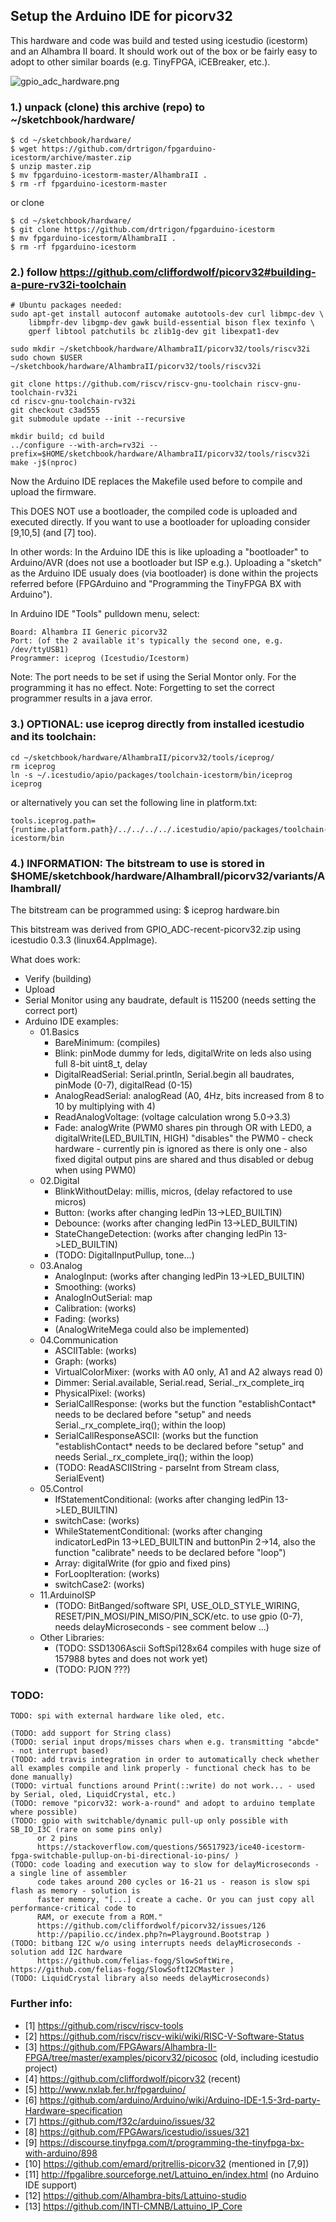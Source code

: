 ## Setup the Arduino IDE for picorv32

This hardware and code was build and tested using icestudio (icestorm) and 
an Alhambra II board. It should work out of the box or be fairly easy to
adopt to other similar boards (e.g. TinyFPGA, iCEBreaker, etc.).

![gpio_adc_hardware.png](https://raw.githubusercontent.com/drtrigon/fpgarduino-icestorm/master/AlhambraII/picorv32/variants/AlhambraII/gpio_adc_hardware.png)


### 1.) unpack (clone) this archive (repo) to ~/sketchbook/hardware/

    $ cd ~/sketchbook/hardware/
    $ wget https://github.com/drtrigon/fpgarduino-icestorm/archive/master.zip
    $ unzip master.zip
    $ mv fpgarduino-icestorm-master/AlhambraII .
    $ rm -rf fpgarduino-icestorm-master

or clone

    $ cd ~/sketchbook/hardware/
    $ git clone https://github.com/drtrigon/fpgarduino-icestorm
    $ mv fpgarduino-icestorm/AlhambraII .
    $ rm -rf fpgarduino-icestorm


### 2.) follow https://github.com/cliffordwolf/picorv32#building-a-pure-rv32i-toolchain

    # Ubuntu packages needed:
    sudo apt-get install autoconf automake autotools-dev curl libmpc-dev \
        libmpfr-dev libgmp-dev gawk build-essential bison flex texinfo \
        gperf libtool patchutils bc zlib1g-dev git libexpat1-dev

    sudo mkdir ~/sketchbook/hardware/AlhambraII/picorv32/tools/riscv32i
    sudo chown $USER ~/sketchbook/hardware/AlhambraII/picorv32/tools/riscv32i

    git clone https://github.com/riscv/riscv-gnu-toolchain riscv-gnu-toolchain-rv32i
    cd riscv-gnu-toolchain-rv32i
    git checkout c3ad555
    git submodule update --init --recursive

    mkdir build; cd build
    ../configure --with-arch=rv32i --prefix=$HOME/sketchbook/hardware/AlhambraII/picorv32/tools/riscv32i
    make -j$(nproc)

Now the Arduino IDE replaces the Makefile used before to compile and upload
the firmware.

This DOES NOT use a bootloader, the compiled code is uploaded and executed
directly. If you want to use a bootloader for uploading consider [9,10,5]
(and [7] too).

In other words: In the Arduino IDE this is like uploading a "bootloader" to
Arduino/AVR (does not use a bootloader but ISP e.g.). Uploading a "sketch" as
the Arduino IDE usualy does (via bootloader) is done within the projects
referred before (FPGArduino and "Programming the TinyFPGA BX with Arduino").

In Arduino IDE "Tools" pulldown menu, select:

    Board: Alhambra II Generic picorv32
    Port: (of the 2 available it's typically the second one, e.g. /dev/ttyUSB1)
    Programmer: iceprog (Icestudio/Icestorm)

Note: The port needs to be set if using the Serial Montor only. For the programming it has no effect.
Note: Forgetting to set the correct programmer results in a java error.


### 3.) OPTIONAL: use iceprog directly from installed icestudio and its toolchain:

    cd ~/sketchbook/hardware/AlhambraII/picorv32/tools/iceprog/
    rm iceprog
    ln -s ~/.icestudio/apio/packages/toolchain-icestorm/bin/iceprog iceprog

or alternatively you can set the following line in platform.txt:

    tools.iceprog.path={runtime.platform.path}/../../../../.icestudio/apio/packages/toolchain-icestorm/bin


### 4.) INFORMATION: The bitstream to use is stored in $HOME/sketchbook/hardware/AlhambraII/picorv32/variants/AlhambraII/

The bitstream can be programmed using: $ iceprog hardware.bin

This bitstream was derived from GPIO_ADC-recent-picorv32.zip using icestudio 0.3.3 (linux64.AppImage).

What does work:
* Verify (building)
* Upload
* Serial Monitor using any baudrate, default is 115200 (needs setting the correct port)
* Arduino IDE examples:
  * 01.Basics
    * BareMinimum: (compiles)
    * Blink: pinMode dummy for leds, digitalWrite on leds also using full 8-bit uint8_t, delay
    * DigitalReadSerial: Serial.println, Serial.begin all baudrates, pinMode (0-7), digitalRead (0-15)
    * AnalogReadSerial: analogRead (A0, 4Hz, bits increased from 8 to 10 by multiplying with 4)
    * ReadAnalogVoltage: (voltage calculation wrong 5.0->3.3)
    * Fade: analogWrite (PWM0 shares pin through OR with LED0, a digitalWrite(LED_BUILTIN, HIGH) "disables" the PWM0 - check hardware - currently pin is ignored as there is only one - also fixed digital output pins are shared and thus disabled or debug when using PWM0)
  * 02.Digital
    * BlinkWithoutDelay: millis, micros, (delay refactored to use micros)
    * Button: (works after changing ledPin 13->LED_BUILTIN)
    * Debounce: (works after changing ledPin 13->LED_BUILTIN)
    * StateChangeDetection: (works after changing ledPin 13->LED_BUILTIN)
    * (TODO: DigitalInputPullup, tone...)
  * 03.Analog
    * AnalogInput: (works after changing ledPin 13->LED_BUILTIN)
    * Smoothing: (works)
    * AnalogInOutSerial: map
    * Calibration: (works)
    * Fading: (works)
    * (AnalogWriteMega could also be implemented)
  * 04.Communication
    * ASCIITable: (works)
    * Graph: (works)
    * VirtualColorMixer: (works with A0 only, A1 and A2 always read 0)
    * Dimmer: Serial.available, Serial.read, Serial._rx_complete_irq
    * PhysicalPixel: (works)
    * SerialCallResponse: (works but the function "establishContact* needs to be declared before "setup" and needs Serial._rx_complete_irq(); within the loop)
    * SerialCallResponseASCII: (works but the function "establishContact* needs to be declared before "setup" and needs Serial._rx_complete_irq(); within the loop)
    * (TODO: ReadASCIIString - parseInt from Stream class, SerialEvent)
  * 05.Control
    * IfStatementConditional: (works after changing ledPin 13->LED_BUILTIN)
    * switchCase: (works)
    * WhileStatementConditional: (works after changing indicatorLedPin 13->LED_BUILTIN and buttonPin 2->14, also the function "calibrate" needs to be declared before "loop")
    * Array: digitalWrite (for gpio and fixed pins)
    * ForLoopIteration: (works)
    * switchCase2: (works)
  * 11.ArduinoISP
    * (TODO: BitBanged/software SPI, USE_OLD_STYLE_WIRING, RESET/PIN_MOSI/PIN_MISO/PIN_SCK/etc. to use gpio (0-7), needs delayMicroseconds - see comment below ...)
  * Other Libraries:
    * (TODO: SSD1306Ascii SoftSpi128x64 compiles with huge size of 157988 bytes and does not work yet)
    * (TODO: PJON ???)


### TODO:
    TODO: spi with external hardware like oled, etc.

    (TODO: add support for String class)
    (TODO: serial input drops/misses chars when e.g. transmitting "abcde" - not interrupt based)
    (TODO: add travis integration in order to automatically check whether all examples compile and link properly - functional check has to be done manually)
    (TODO: virtual functions around Print(::write) do not work... - used by Serial, oled, LiquidCrystal, etc.)
    (TODO: remove "picorv32: work-a-round" and adopt to arduino template where possible)
    (TODO: gpio with switchable/dynamic pull-up only possible with SB_IO_I3C (rare on some pins only)
          or 2 pins
          https://stackoverflow.com/questions/56517923/ice40-icestorm-fpga-switchable-pullup-on-bi-directional-io-pins/ )
    (TODO: code loading and execution way to slow for delayMicroseconds - a single line of assembler
          code takes around 200 cycles or 16-21 us - reason is slow spi flash as memory - solution is
          faster memory, "[...] create a cache. Or you can just copy all performance-critical code to 
          RAM, or execute from a ROM."
          https://github.com/cliffordwolf/picorv32/issues/126
          http://papilio.cc/index.php?n=Playground.Bootstrap )
    (TODO: bitbang I2C w/o using interrupts needs delayMicroseconds - solution add I2C hardware
          https://github.com/felias-fogg/SlowSoftWire, https://github.com/felias-fogg/SlowSoftI2CMaster )
    (TODO: LiquidCrystal library also needs delayMicroseconds)


### Further info:
* [1] https://github.com/riscv/riscv-tools
* [2] https://github.com/riscv/riscv-wiki/wiki/RISC-V-Software-Status
* [3] https://github.com/FPGAwars/Alhambra-II-FPGA/tree/master/examples/picorv32/picosoc (old, including icestudio project)
* [4] https://github.com/cliffordwolf/picorv32 (recent)
* [5] http://www.nxlab.fer.hr/fpgarduino/
* [6] https://github.com/arduino/Arduino/wiki/Arduino-IDE-1.5-3rd-party-Hardware-specification
* [7] https://github.com/f32c/arduino/issues/32
* [8] https://github.com/FPGAwars/icestudio/issues/321
* [9] https://discourse.tinyfpga.com/t/programming-the-tinyfpga-bx-with-arduino/898
* [10] https://github.com/emard/prjtrellis-picorv32 (mentioned in [7,9])
* [11] http://fpgalibre.sourceforge.net/Lattuino_en/index.html (no Arduino IDE support)
* [12] https://github.com/Alhambra-bits/Lattuino-studio
* [13] https://github.com/INTI-CMNB/Lattuino_IP_Core
